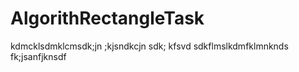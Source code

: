 # AlgorithRectangleTask
kdmcklsdmklcmsdk;jn ;kjsndkcjn sdk; kfsvd 
sdkflmslkdmfklmnknds fk;jsanfjknsdf
